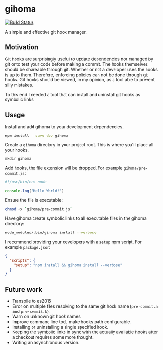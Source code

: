 # gihoma

[![Build Status](https://travis-ci.org/mickvangelderen/gihoma.svg?branch=master)](https://travis-ci.org/mickvangelderen/gihoma)

A simple and effective git hook manager.

## Motivation

Git hooks are surprisingly useful to update dependencies not managed by git or to test your code before making a commit. The hooks themselves should be shareable through git. Whether or not a developer uses the hooks is up to them. Therefore, enforcing policies can not be done through git hooks. Git hooks should be viewed, in my opinion, as a tool able to prevent silly mistakes.

To this end I needed a tool that can install and uninstall git hooks as symbolic links.

## Usage

Install and add gihoma to your development dependencies.

```bash
npm install --save-dev gihoma
```

Create a `gihoma` directory in your project root. This is where you'll place all your hooks.

```
mkdir gihoma
```

Add hooks, the file extension will be dropped. For example `gihoma/pre-commit.js`:

```js
#!/usr/bin/env node

console.log('Hello World!')
```

Ensure the file is executable:

```bash
chmod +x `gihoma/pre-commit.js`
```

Have gihoma create symbolic links to all executable files in the gihoma directory:

```bash
node_modules/.bin/gihoma install --verbose
```

I recommend providing your developers with a `setup` npm script. For example `package.json`:

```json
{
  "scripts": {
    "setup": "npm install && gihoma install --verbose"
  }
}
```

## Future work

 * Transpile to es2015
 * Error on multiple files resolving to the same git hook name (`pre-commit.a` and `pre-commit.b`).
 * Warn on unknown git hook names.
 * Improve command line tool, make hooks path configurable.
 * Installing or uninstalling a single specified hook.
 * Keeping the symbolic links in sync with the actually available hooks after a checkout requires some more thought.
 * Writing an asynchronous version.
